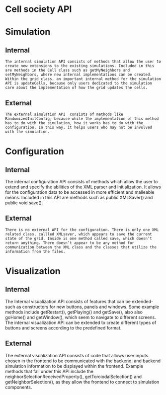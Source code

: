 # Cell society API

# Simulation
## Internal
	The internal simulation API consists of methods that allow the user to create new extensions to the existing simulations. Included in this are methods in the Cell class such as getMyNeighbors and setMyNeighbors, where new internal implementations can be created. Within the grid class, an important internal method for the simulation API is updateCells, because only users dedicated to the simulation care about the implementation of how the grid updates the cells.

## External
	The external simulation API  consists of methods like RandomizedInitConfig, because while the implementation of this method has to do with the simulation, how it works has to do with the configuration. In this way, it helps users who may not be involved with the simulation.

# Configuration
## Internal
The internal configuration API consists of methods which allow the user to extend and specify the abilities of the XML parser and initialization. It allows for the configuration data to be accessed in more efficient and malleable means.  Included in this API are methods such as public XMLSaver() and public void save().
## External
	There is no external API for the configuration. There is only one XML related class, callled XMLsaver, which appears to save the current state of the grid. Inside is one method called save, which doesn’t return anything. There doesn’t appear to be any method for communication between the XML class and the classes that utilize the information from the files. 

# Visualization
## Internal
The Internal visualization API consists of features that can be extended-  such as constructors for new buttons, panels and windows. Some example methods include getRestart(), getPlaying() and getSave(), also also goHome() and getWindow(), which seem to navigate to different screens. The internal visualization API can be extended to create different types of buttons and screens according to the predefined format. 

## External 
The external visualization API consists of code that allows user inputs chosen in the frontend to be communicated with the backend, and backend simulation information to be displayed within the frontend. Example methods that fall under this API include the neighborSelectionReceivedProperty(), getToroiodalSelection() and getNeighborSelection(), as they allow the frontend to connect to simulation components.
